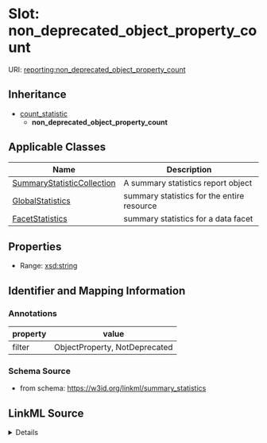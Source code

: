 # Slot: non_deprecated_object_property_count

URI: [reporting:non_deprecated_object_property_count](https://w3id.org/linkml/reportnon_deprecated_object_property_count)




## Inheritance

* [count_statistic](count_statistic.md)
    * **non_deprecated_object_property_count**





## Applicable Classes

| Name | Description |
| --- | --- |
[SummaryStatisticCollection](SummaryStatisticCollection.md) | A summary statistics report object
[GlobalStatistics](GlobalStatistics.md) | summary statistics for the entire resource
[FacetStatistics](FacetStatistics.md) | summary statistics for a data facet






## Properties

* Range: [xsd:string](http://www.w3.org/2001/XMLSchema#string)







## Identifier and Mapping Information





### Annotations

| property | value |
| --- | --- |
| filter | ObjectProperty, NotDeprecated |



### Schema Source


* from schema: https://w3id.org/linkml/summary_statistics




## LinkML Source

<details>
```yaml
name: non_deprecated_object_property_count
annotations:
  filter:
    tag: filter
    value: ObjectProperty, NotDeprecated
from_schema: https://w3id.org/linkml/summary_statistics
rank: 1000
is_a: count_statistic
alias: non_deprecated_object_property_count
owner: SummaryStatisticCollection
domain_of:
- SummaryStatisticCollection
slot_group: property_statistic_group
range: string

```
</details>